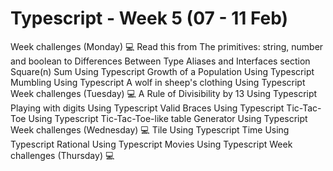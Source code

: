 # Typescript - Week 5 (07 - 11 Feb)
Week challenges (Monday) 💻
Read this from The primitives: string, number and boolean to Differences Between Type Aliases and Interfaces section
Square(n) Sum Using Typescript
Growth of a Population Using Typescript
Mumbling Using Typescript
A wolf in sheep's clothing Using Typescript
Week challenges (Tuesday) 💻
A Rule of Divisibility by 13 Using Typescript
Playing with digits Using Typescript
Valid Braces Using Typescript
Tic-Tac-Toe Using Typescript
Tic-Tac-Toe-like table Generator Using Typescript
Week challenges (Wednesday) 💻
Tile Using Typescript
Time Using Typescript
Rational Using Typescript
Movies Using Typescript
Week challenges (Thursday) 💻
